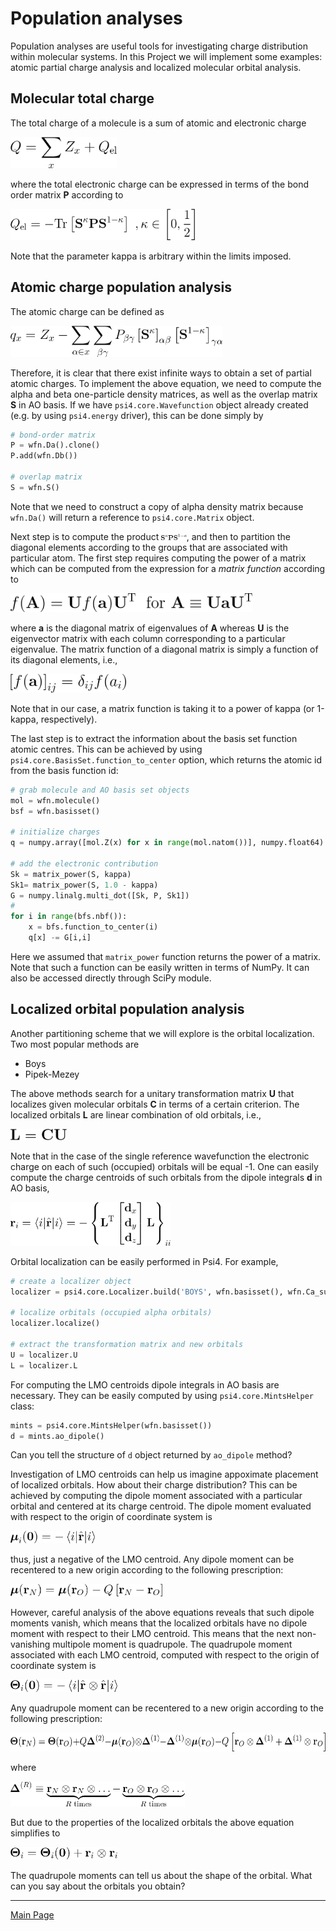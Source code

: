 # Population analyses

Population analyses are useful tools for investigating charge distribution
within molecular systems. In this Project we will implement some examples:
atomic partial charge analysis and localized molecular orbital analysis.

## Molecular total charge

The total charge of a molecule is a sum of atomic and electronic charge

<img src="../../doc/figures/equations/charge-tot.png" height="50"/>

where the total electronic charge
can be expressed in terms of the
bond order matrix **P** according to

<img src="../../doc/figures/equations/charge-el.png" height="50"/>

Note that the parameter kappa is arbitrary within the limits imposed.

## Atomic charge population analysis

The atomic charge can be defined as

<img src="../../doc/figures/equations/charge-partial.atom.png" height="50"/>

Therefore, it is clear that there exist infinite ways to obtain
a set of partial atomic charges. To implement the above equation, we need
to compute the alpha and beta one-particle density matrices, as well as
the overlap matrix **S** in AO basis. If we have `psi4.core.Wavefunction` object
already created (e.g. by using `psi4.energy` driver),
this can be done simply by

```python
# bond-order matrix
P = wfn.Da().clone()
P.add(wfn.Db())

# overlap matrix
S = wfn.S()
```

Note that we need to construct a copy of alpha density matrix because `wfn.Da()` will return 
a reference to `psi4.core.Matrix` object.

Next step is to compute the product 
<img src="../../doc/figures/equations/sps.png" height="10"/>, and then to partition the diagonal
elements according to the groups that are associated with particular atom.
The first step requires computing the power of a matrix which can be computed from
the expression for a *matrix function* according to

<img src="../../doc/figures/equations/matrix-function.png" height="30"/>

where **a** is the diagonal matrix of eigenvalues of **A** whereas **U** is the eigenvector matrix
with each column corresponding to a particular eigenvalue. The matrix function of a diagonal
matrix is simply a function of its diagonal elements, i.e.,

<img src="../../doc/figures/equations/matrix-function-eig.png" height="30"/>

Note that in our case, a matrix function is taking it to a power of kappa (or 1-kappa, respectively).

The last step is to extract the information about the basis set function atomic centres.
This can be achieved by using `psi4.core.BasisSet.function_to_center` option, which returns the atomic id
from the basis function id:

```python
# grab molecule and AO basis set objects
mol = wfn.molecule()
bsf = wfn.basisset()

# initialize charges
q = numpy.array([mol.Z(x) for x in range(mol.natom())], numpy.float64)

# add the electronic contribution
Sk = matrix_power(S, kappa)
Sk1= matrix_power(S, 1.0 - kappa)
G = numpy.linalg.multi_dot([Sk, P, Sk1])
# 
for i in range(bfs.nbf()):
    x = bfs.function_to_center(i)
    q[x] -= G[i,i]
```

Here we assumed that `matrix_power` function returns the power of a matrix. Note that
such a function can be easily written in terms of NumPy. It can also be accessed directly
through SciPy module.

## Localized orbital population analysis

Another partitioning scheme that we will explore is the orbital localization.
Two most popular methods are 
  - Boys
  - Pipek-Mezey

The above methods search for a unitary transformation matrix **U** that
localizes given molecular orbitals **C** in terms of a certain criterion.
The localized orbitals **L** are linear combination of old orbitals, i.e.,

<img src="../../doc/figures/equations/loc.png" height="18"/>

Note that in the case of the single reference wavefunction 
the electronic charge on each of such (occupied) orbitals will be equal -1.
One can easily compute the charge centroids of such orbitals from
the dipole integrals **d** in AO basis,

<img src="../../doc/figures/equations/lmoc.png" height="70"/>

Orbital localization can be easily performed in Psi4. For example,

```python
# create a localizer object
localizer = psi4.core.Localizer.build('BOYS', wfn.basisset(), wfn.Ca_subset("AO","OCC"))

# localize orbitals (occupied alpha orbitals)
localizer.localize()

# extract the transformation matrix and new orbitals
U = localizer.U
L = localizer.L
```

For computing the LMO centroids dipole integrals in AO basis are necessary.
They can be easily computed by using `psi4.core.MintsHelper` class:

```python
mints = psi4.core.MintsHelper(wfn.basisset())
d = mints.ao_dipole()
```

Can you tell the structure of `d` object returned by `ao_dipole` method?

Investigation of LMO centroids can help us imagine appoximate placement of localized orbitals. 
How about their charge distribution? This can be achieved by computing the dipole moment
associated with a particular orbital and centered at its charge centroid. The dipole moment
evaluated with respect to the origin of coordinate system is

<img src="../../doc/figures/equations/mu-o.png" height="20"/>

thus, just a negative of the LMO centroid. 
Any dipole moment can be recentered to a new origin according to the
following prescription:

<img src="../../doc/figures/equations/mu-n.png" height="20"/>

However, careful analysis of the above equations
reveals that such dipole moments vanish, which means that the localized orbitals
have no dipole moment with respect to their LMO centroid.
This means that
the next non-vanishing multipole moment is quadrupole.
The quadrupole moment associated with each LMO centroid, computed with respect to the origin
of coordinate system is

<img src="../../doc/figures/equations/quad-o.png" height="20"/>

Any quadrupole moment can be recentered to a new origin according to the
following prescription:

<img src="../../doc/figures/equations/quad-n.png" height="30"/>

where

<img src="../../doc/figures/equations/delta-r.png" height="40"/>

But due to the properties of the localized orbitals the above equation simplifies to

<img src="../../doc/figures/equations/quad-n-lmoc.png" height="20"/>

The quadrupole moments can tell us about the shape of the orbital. What can you say about
the orbitals you obtain?

-----------
[Main Page](https://github.com/globulion/qc-workshop#quantum-chemistry-workshop)
